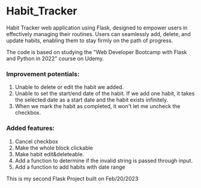 # Habit_Tracker
Habit Tracker web application using Flask, designed to empower users in effectively managing their routines. Users can seamlessly add, delete, and update habits, enabling them to stay firmly on the path of progress.

The code is based on studying the "Web Developer Bootcamp with Flask and Python in 2022" course on Udemy.

### Improvement potentials:
1. Unable to delete or edit the habit we added.
2. Unable to set the start/end date of the habit. If we add one habit, it takes the selected date as a start date and the habit exists infinitely.
3. When we mark the habit as completed, it won't let me uncheck the checkbox. 

### Added features:
1. Cancel checkbox
2. Make the whole block clickable
3. Make habit edit&deleteable.
4. Add a function to determine if the invalid string is passed through input. 
5. Add a function to add habits with date range

This is my second Flask Project built on Feb/20/2023
